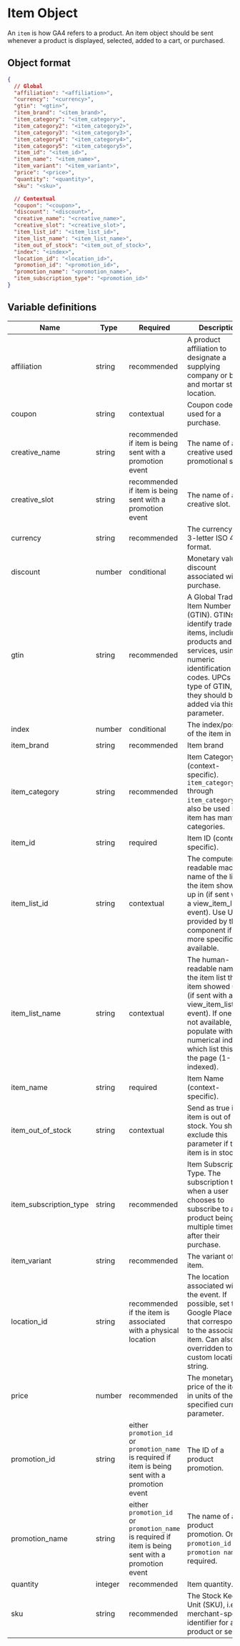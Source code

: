 # Item Object

An `item` is how GA4 refers to a product.  An item object should be sent whenever a product is displayed, selected, added to a cart, or purchased.

## Object format

```json
{
  // Global
  "affiliation": "<affiliation>",
  "currency": "<currency>",
  "gtin": "<gtin>",
  "item_brand": "<item_brand>",
  "item_category": "<item_category>",
  "item_category2": "<item_category2>",
  "item_category3": "<item_category3>",
  "item_category4": "<item_category4>",
  "item_category5": "<item_category5>",
  "item_id": "<item_id>",
  "item_name": "<item_name>",
  "item_variant": "<item_variant>",
  "price": "<price>",
  "quantity": "<quantity>",
  "sku": "<sku>",

  // Contextual
  "coupon": "<coupon>",
  "discount": "<discount>",
  "creative_name": "<creative_name>",
  "creative_slot": "<creative_slot>",
  "item_list_id": "<item_list_id>",
  "item_list_name": "<item_list_name>",
  "item_out_of_stock": "<item_out_of_stock>",
  "index": "<index>",
  "location_id": "<location_id>",
  "promotion_id": "<promotion_id>",
  "promotion_name": "<promotion_name>",
  "item_subscription_type": "<promotion_id>"
}
```

## Variable definitions
|Name|Type|Required|Description|Example Value|
| --- | --- | --- | --- | --- |
|affiliation|string|recommended|A product affiliation to designate a supplying company or brick and mortar store location.|Google Store|
|coupon|string|contextual|Coupon code used for a purchase.|SUMMER_FUN|
|creative_name|string|recommended if item is being sent with a promotion event|The name of a creative used in a promotional spot.|summer_banner2|
|creative_slot|string|recommended if item is being sent with a promotion event|The name of a creative slot.|featured_app_1|
|currency|string|recommended|The currency, in 3-letter ISO 4217 format.|`USD`,`CAD`|
|discount|number|conditional|Monetary value of discount associated with a purchase.|2.22|
|gtin|string|recommended|A Global Trade Item Number (GTIN). GTINs identify trade items, including products and services, using numeric identification codes. UPCs are a type of GTIN, so they should be added via this parameter.|012345678905|
|index|number|conditional|The index/position of the item in a list.|2|
|item_brand|string|recommended|Item brand|Gucci|
|item_category|string|recommended|Item Category (context-specific). `item_category2` through `item_category5`can also be used if the item has many categories.|pants|
|item_id|string|required|Item ID (context-specific).|SKU_12345|
|item_list_id|string|contextual|The computer-readable machine name of the list the item showed up in (if sent with a view_item_list event). Use UUID provided by the component if no more specific ID is available.|12345abcde12345|
|item_list_name|string|contextual|The human-readable name of the item list the item showed up in (if sent with a view_item_list event). If one is not available, populate with numerical index of which list this is on the page (1-indexed).|recommended_products, recently_viewed_products|
|item_name|string|required|Item Name (context-specific).|jeggings|
|item_out_of_stock|string|contextual|Send as true if an item is out of stock. You should exclude this parameter if the item is in stock.|true|
|item_subscription_type|string|recommended|Item Subscription Type. The subscription type when a user chooses to subscribe to a product being sent multiple times after their purchase.|3-months, 6-months, 9-months|
|item_variant|string|recommended|The variant of the item.|Black|
|location_id|string|recommended if the item is associated with a physical location|The location associated with the event. If possible, set to the Google Place ID that corresponds to the associated item. Can also be overridden to a custom location ID string.|L_12345|
|price|number|recommended|The monetary price of the item, in units of the specified currency parameter.|9.99|
|promotion_id|string|either `promotion_id` or `promotion_name` is required if item is being sent with a promotion event|The ID of a product promotion.|P_12345|
|promotion_name|string|either `promotion_id` or `promotion_name` is required if item is being sent with a promotion event|The name of a product promotion. One of `promotion_id` or `promotion name` is required.|Summer Sale|
|quantity|integer|recommended|Item quantity.|1|
|sku|string|recommended|The Stock Keeping Unit (SKU), i.e. a merchant-specific identifier for a product or service|7702031413424|
